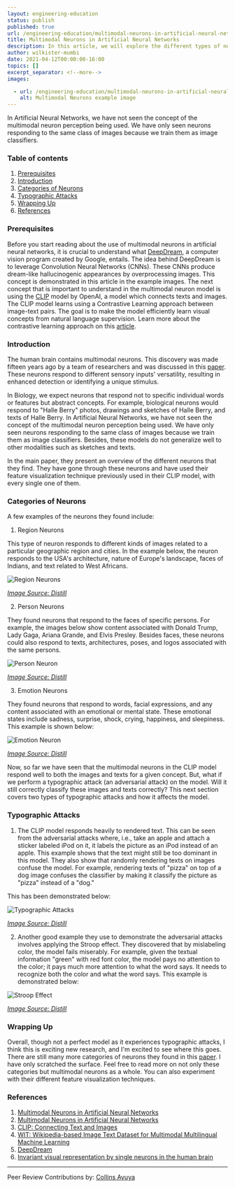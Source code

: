 ```yaml
---
layout: engineering-education
status: publish
published: true
url: /engineering-education/multimodal-neurons-in-artificial-neural-networks/
title: Multimodal Neurons in Artificial Neural Networks
description: In this article, we will explore the different types of neurons in artificial neural networks. 
author: wilkister-mumbi
date: 2021-04-12T00:00:00-16:00
topics: []
excerpt_separator: <!--more-->
images:

  - url: /engineering-education/multimodal-neurons-in-artificial-neural-networks/hero.jpg
    alt: Multimodal Neurons example image
---
```

In Artificial Neural Networks, we have not seen the concept of the multimodal neuron perception being used. We have only seen neurons responding to the same class of images because we train them as image classifiers.
<!--more-->

### Table of contents

1. [Prerequisites](#prerequisites)
2. [Introduction](#introduction)
3. [Categories of Neurons](#categories-of-neurons)
4. [Typographic Attacks](#typographic-attacks)
5. [Wrapping Up](#wrapping-up)
6. [References](#references)

### Prerequisites

Before you start reading about the use of multimodal neurons in artificial neural networks, it is crucial to understand what [DeepDream](https://en.wikipedia.org/wiki/DeepDream), a computer vision program created by Google, entails. The idea behind DeepDream is to leverage Convolution Neural Networks (CNNs). These CNNs produce dream-like hallucinogenic appearances by overprocessing images. This concept is demonstrated in this article in the example images.
The next concept that is important to understand in the multimodal neuron model is using the [CLIP](https://openai.com/blog/clip/) model by OpenAI, a model which connects texts and images. The CLIP model learns using a Contrastive Learning approach between image-text pairs. The goal is to make the model efficiently learn visual concepts from natural language supervision. Learn more about the contrastive learning approach on this [article](https://www.section.io/engineering-education/simclr-a-simple-framework-for-contrastive-learning-of-visual-representations/).

### Introduction

The human brain contains multimodal neurons. This discovery was made fifteen years ago by a team of researchers and was discussed in this [paper](https://www.nature.com/articles/nature03687). These neurons respond to different sensory inputs' versatility, resulting in enhanced detection or identifying a unique stimulus.    

In Biology, we expect neurons that respond not to specific individual words or features but abstract concepts. For example, biological neurons would respond to "Halle Berry" photos, drawings and sketches of Halle Berry, and texts of Halle Berry. In Artificial Neural Networks, we have not seen the concept of the multimodal neuron perception being used. We have only seen neurons responding to the same class of images because we train them as image classifiers. Besides, these models do not generalize well to other modalities such as sketches and texts.

In the main paper, they present an overview of the different neurons that they find. They have gone through these neurons and have used their feature visualization technique previously used in their CLIP model, with every single one of them. 

### Categories of Neurons

A few examples of the neurons they found include:

1. Region Neurons

This type of neuron responds to different kinds of images related to a particular geographic region and cities. In the example below, the neuron responds to the USA's architecture, nature of Europe's landscape, faces of Indians, and text related to West Africans.

![Region Neurons](/engineering-education\multimodal-neurons-in-artificial-neural-networks/region-neuron.PNG)

*[Image Source: Distill](https://distill.pub/2021/multimodal-neurons/)*

2. Person Neurons

They found neurons that respond to the faces of specific persons. For example, the images below show content associated with Donald Trump, Lady Gaga, Ariana Grande, and Elvis Presley. Besides faces, these neurons could also respond to texts, architectures, poses, and logos associated with the same persons. 

![Person Neuron](/engineering-education\multimodal-neurons-in-artificial-neural-networks/person-neuron.PNG)

*[Image Source: Distill](https://distill.pub/2021/multimodal-neurons/)*

3. Emotion Neurons

They found neurons that respond to words, facial expressions, and any content associated with an emotional or mental state. These emotional states include sadness, surprise, shock, crying, happiness, and sleepiness. This example is shown below:

![Emotion Neuron](/engineering-education\multimodal-neurons-in-artificial-neural-networks/emotion-neuron.PNG)

*[Image Source: Distill](https://distill.pub/2021/multimodal-neurons/)*

Now, so far we have seen that the multimodal neurons in the CLIP model respond well to both the images and texts for a given concept. But, what if we perform a typographic attack (an adversarial attack) on the model. Will it still correctly classify these images and texts correctly? This next section covers two types of typographic attacks and how it affects the model.

### Typographic Attacks

1. The CLIP model responds heavily to rendered text. This can be seen from the adversarial attacks where, i.e., take an apple and attach a sticker labeled iPod on it, it labels the picture as an iPod instead of an apple. This example shows that the text might still be too dominant in this model. They also show that randomly rendering texts on images confuse the model. For example, rendering texts of "pizza" on top of a dog image confuses the classifier by making it classify the picture as "pizza" instead of a "dog."

This has been demonstrated below: 

![Typographic Attacks](/engineering-education\multimodal-neurons-in-artificial-neural-networks/chihuahua-pizza.PNG)

*[Image Source: Distill](https://distill.pub/2021/multimodal-neurons/#emotion-neurons)*

2. Another good example they use to demonstrate the adversarial attacks involves applying the Stroop effect. They discovered that by mislabeling color, the model fails miserably. For example, given the textual information "green" with red font color, the model pays no attention to the color; it pays much more attention to what the word says. It needs to recognize both the color and what the word says. This example is demonstrated below:

![Stroop Effect](/engineering-education\multimodal-neurons-in-artificial-neural-networks/green-color.PNG)

*[Image Source: Distill](https://distill.pub/2021/multimodal-neurons/#emotion-neurons)*

### Wrapping Up

Overall, though not a perfect model as it experiences typographic attacks, I think this is exciting new research, and I'm excited to see where this goes. There are still many more categories of neurons they found in this [paper](https://openai.com/blog/multimodal-neurons/). I have only scratched the surface. Feel free to read more on not only these categories but multimodal neurons as a whole. You can also experiment with their different feature visualization techniques.

### References

1. [Multimodal Neurons in Artificial Neural Networks](https://openai.com/blog/multimodal-neurons/)
2. [Multimodal Neurons in Artificial Neural Networks](https://distill.pub/2021/multimodal-neurons/)
3. [CLIP: Connecting Text and Images](https://openai.com/blog/clip/)
4. [WIT: Wikipedia-based Image Text Dataset for Multimodal Multilingual Machine Learning](https://arxiv.org/pdf/2103.01913.pdf)
5. [DeepDream](https://en.wikipedia.org/wiki/DeepDream)
6. [Invariant visual representation by single neurons in the human brain](https://www.nature.com/articles/nature03687)

---
Peer Review Contributions by: [Collins Ayuya](https://www.section.io/engineering-education/authors/collins-ayuya/)
